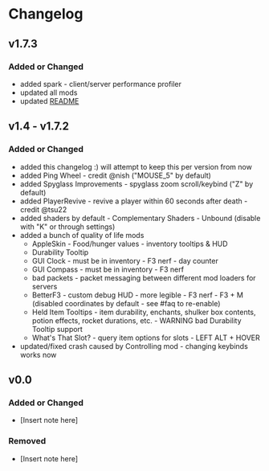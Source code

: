 # Changelog

## v1.7.3

### Added or Changed

- added spark - client/server performance profiler
- updated all mods
- updated [README](./README.md)

## v1.4 - v1.7.2

### Added or Changed

- added this changelog :) will attempt to keep this per version from now
- added Ping Wheel - credit @nish ("MOUSE_5" by default)
- added Spyglass Improvements - spyglass zoom scroll/keybind ("Z" by default)
- added PlayerRevive - revive a player within 60 seconds after death - credit @tsu22
- added shaders by default - Complementary Shaders - Unbound (disable with "K" or through settings)
- added a bunch of quality of life mods
    - AppleSkin - Food/hunger values - inventory tooltips & HUD
    - Durability Tooltip
    - GUI Clock - must be in inventory - F3 nerf - day counter
    - GUI Compass - must be in inventory - F3 nerf
    - bad packets - packet messaging between different mod loaders for servers
    - BetterF3 - custom debug HUD - more legible - F3 nerf - F3 + M (disabled coordinates by default - see #faq to re-enable)
    - Held Item Tooltips - item durability, enchants, shulker box contents, potion effects, rocket durations, etc. - WARNING bad Durability Tooltip support
    - What's That Slot? - query item options for slots - LEFT ALT + HOVER
- updated/fixed crash caused by Controlling mod - changing keybinds works now

## v0.0

### Added or Changed

- [Insert note here]

### Removed

- [Insert note here]